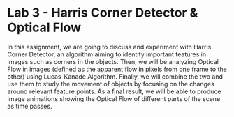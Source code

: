 # Lab 3 - Harris Corner Detector & Optical Flow


In this assignment, we are going to discuss and experiment with Harris Corner Detector, an algorithm
aiming to identify important features in images such as corners in the objects. Then, we will be
analyzing Optical Flow in images (defined as the apparent flow in pixels from one frame to the
other) using Lucas-Kanade Algorithm. Finally, we will combine the two and use them to study the
movement of objects by focusing on the changes around relevant feature points. As a final result, we
will be able to produce image animations showing the Optical Flow of different parts of the scene as
time passes.
